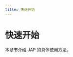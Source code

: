 ```yaml
---
title: 快速开始
---
```


# 快速开始

本章节介绍 JAP 的具体使用方法。

<ref-link :link='`/quickstart/jap-simple`' :title="`使用 jap-simple`"/>
<ref-link :link='`/quickstart/jap-social`' :title="`使用 jap-social`"/>
<ref-link :link='`/quickstart/jap-oauth2`' :title="`使用 jap-oauth2`"/>
<ref-link :link='`/quickstart/jap-oidc`' :title="`使用 jap-oidc`"/>
<ref-link :link='`/quickstart/jap-sso`' :title="`使用 jap-sso`"/>
<ref-link :link='`/quickstart/jap-mfa`' :title="`使用 jap-mfa`"/>
<ref-link :link='`/quickstart/front-end-and-backend`' :title="`前后端分离架构下使用 JAP`"/>
<ref-link :link='`/quickstart/error_code`' :title="`前后端分离架构下使用 JAP`"/>
